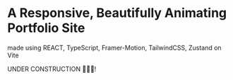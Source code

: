# A Responsive, Beautifully Animating Portfolio Site 
made using REACT, TypeScript, Framer-Motion, TailwindCSS, Zustand on Vite

UNDER CONSTRUCTION 👷🏽‍♂️!
